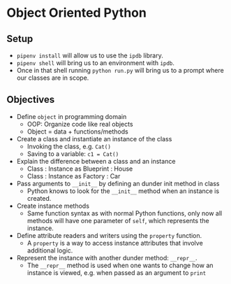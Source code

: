 # Object Oriented Python

## Setup
* `pipenv install` will allow us to use the `ipdb` library.
* `pipenv shell` will bring us to an environment with `ipdb`.
* Once in that shell running `python run.py` will bring us to a prompt where our classes are in scope.


## Objectives

* Define `object` in programming domain 
    - OOP: Organize code like real objects
    - Object = data + functions/methods
* Create a class and instantiate an instance of the class
    - Invoking the class, e.g. `Cat()`
    - Saving to a variable: `c1 = Cat()`
* Explain the difference between a class and an instance
    - Class : Instance as Blueprint : House
    - Class : Instance as Factory : Car
* Pass arguments to `__init__` by defining an dunder init method in class
    - Python knows to look for the `__init__` method when an instance is created.
* Create instance methods
    - Same function syntax as with normal Python functions, only now all methods will have one parameter of `self`, which represents the instance.
* Define attribute readers and writers using the `property` function.
    - A `property` is a way to access instance attributes that involve additional logic. 
* Represent the instance with another dunder method: `__repr__`.
    - The `__repr__` method is used when one wants to change how an instance is viewed, e.g. when passed as an argument to `print`